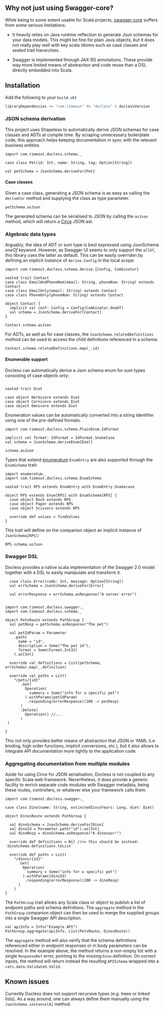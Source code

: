 ## Why not just using Swagger-core?

While being to some extent usable for Scala projects, [swagger-core](https://github.com/swagger-api/swagger-core) suffers from some serious limitations:

- It heavily relies on Java runtime reflection to generate Json schemas for your data models. This might be fine for plain Java objects, but it does not really play well with key scala idioms such as case classes and sealed trait hierarchies.

- Swagger is implemented through JAX-RS annotations. These provide way more limited means of abstraction and code reuse than a DSL directly embedded into Scala. 

## Installation 

Add the following to your `build.sbt`

```scala
libraryDependencies += "com.timeout" %% "docless" % doclessVersion
```
### JSON schema derivation

This project uses Shapeless to automatically derive JSON schemas for case classes and ADTs at compile time. By scraping unnecessary boilerplate code, this approach helps keeping documentation in sync with the relevant business entities.

```tut:silent
import com.timeout.docless.schema._

case class Pet(id: Int, name: String, tag: Option[String])

val petSchema = JsonSchema.deriveFor[Pet]
```

#### Case classes

Given a case class, generating a JSON schema is as easy as calling the `deriveFor` method and supplying the class as type parameter.

```tut
petSchema.asJson
```

The generated schema can be serialised to JSON by calling the `asJson` method, which will return a [Circe](https://github.com/travisbrown/circe) JSON ast. 

### Algebraic data types 

Arguably, the idea of ADT or sum type is best expressed using JsonSchema _oneOf_ keyword. However, as Swagger UI seems to only support the `allOf`,
this library uses the latter as default. This can be easily overriden by defining an implicit instance of `derive.Config` in the local scope:


```tut:silent
import com.timeout.docless.schema.derive.{Config, Combinator}

sealed trait Contact
case class EmailAndPhoneNum(email: String, phoneNum: String) extends Contact
case class EmailOnly(email: String) extends Contact
case class PhoneOnly(phoneNum: String) extends Contact

object Contact {
  implicit val conf: Config = Config(Combinator.OneOf)
  val schema = JsonSchema.deriveFor[Contact]
}
```

```tut
Contact.schema.asJson
```

For ADTs, as well as for case classes, the `JsonSchema.relatedDefinitions`
method can be used to access the child definitions referenced in a schema:
```tut
Contact.schema.relatedDefinitions.map(_.id)
```

#### Enumerable support

Docless can automatically derive a Json schema enum for sum types consisting of case objects only:

```tut:silent

sealed trait Diet

case object Herbivore extends Diet
case object Carnivore extends Diet
case object Omnivore extends Diet
```
Enumeration values can be automatically converted into a string identifier
using one of the pre-defined formats.

```tut:silent
import com.timeout.docless.schema.PlainEnum.IdFormat

implicit val format: IdFormat = IdFormat.SnakeCase
val schema = JsonSchema.deriveEnum[Diet]
```

```tut
schema.asJson
```

Types that extend [enumeratum](https://github.com/lloydmeta/enumeratum)
`EnumEntry` are also supported through the `EnumSchema` trait:

```tut:silent
import enumeratum._
import com.timeout.docless.schema.EnumSchema

sealed trait RPS extends EnumEntry with EnumEntry.Snakecase 

object RPS extends Enum[RPS] with EnumSchema[RPS] {
  case object Rock extends RPS
  case object Paper extends RPS
  case object Scissors extends RPS
  
  override def values = findValues
}
```

This trait will define on the companion object an implicit instance of
`JsonSchema[RPS]`:

```tut
RPS.schema.asJson
```

### Swagger DSL

Docless provides a native scala implementation of the Swagger 2.0 model together with a DSL to easily manipulate and transform it.

```tut:invisible
  case class Error(code: Int, message: Option[String])
  val errSchema = JsonSchema.deriveFor[Error]
  
  val errorResponse = errSchema.asResponse("A server error")
```

```tut:silent

import com.timeout.docless.swagger._
import com.timeout.docless.schema._

object PetsRoute extends PathGroup {
  val petResp = petSchema.asResponse("The pet")

  val petIdParam = Parameter
    .path(
      name = "id",
      description = Some("The pet id"),
      format = Some(Format.Int32)
    ).as[Int]

  override val definitions = List(petSchema, errSchema).map(_.definition)

  override val paths = List(
    "/pets/{id}"
       .Get(
         Operation(
           summary = Some("info for a specific pet")
         ).withParams(petIdParam)
          .responding(errorResponse)(200 -> petResp)
       )
       .Delete(
         Operation() //...
       )
 )
 
}
```
This not only provides better means of abstraction that JSON or YAML (i.e. binding, high order functions, implicit conversions, etc.), but it also allows to integrate API documentation more tightly to the application code.

### Aggregating documentation from multiple modules

Aside for using Circe for JSON serialisation, Docless is not coupled to any specific Scala web framework. Nevertheless, it does provide a generic facility to enrich separate code modules with Swagger metadata, being these routes, controllers, or whatever else your framework calls them.

```tut:silent
import com.timeout.docless.swagger._

case class Dino(name: String, extinctedSinceYears: Long, diet: Diet)

object DinosRoute extends PathGroup {

  val dinoSchema = JsonSchema.deriveFor[Dino]
  val dinoId = Parameter.path("id").as[Int]
  val dinoResp = dinoSchema.asResponse("A dinosaur!")

  override def definitions = Nil //<= this should be instead: `dinoSchema.definitions.toList`

  override def paths = List(
    "/dinos/{id}"
      .Get(
        Operation(
          summary = Some("info for a specific pet")
        ).withParams(dinoId)
         .responding(errorResponse)(200 -> dinoResp)
      )
    )
}
```
The `PathGroup` trait allows any Scala class or object to publish a list of endpoint paths and schema definitions. The `aggregate` method in the `PathGroup` companion object can then be used to merge the supplied groups into a single Swagger API description.

```tut
val apiInfo = Info("Example API")
PathGroup.aggregate(apiInfo, List(PetsRoute, DinosRoute))
```

The `aggregate` method will also verify that the schema definitions referenced either in endpoint responses or in body parameters can be resolved. In the example above, the method returns a non-empty list with a single `ResponseRef` error, pointing to the missing `Dino` definition. On correct inputs, the method will return instead the resulting `APISchema` wrapped into a `cats.data.Validated.Valid`.

## Known issues

Currently Docless does not support recursive types (e.g. trees or linked lists). As a way around, one can always define them manually using the `JsonSchema.instance[A]` method.
